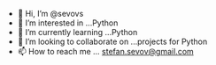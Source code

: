 - 👋 Hi, I’m @sevovs
- 👀 I’m interested in ...Python
- 🌱 I’m currently learning ...Python
- 💞️ I’m looking to collaborate on ...projects for Python
- 📫 How to reach me ... stefan.sevov@gmail.com

<!---
sevovs/sevovs is a ✨ special ✨ repository because its `README.md` (this file) appears on your GitHub profile.
You can click the Preview link to take a look at your changes.
--->

